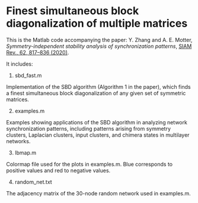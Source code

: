 # Finest simultaneous block diagonalization of multiple matrices
This is the Matlab code accompanying the paper: Y. Zhang and A. E. Motter, _Symmetry-independent stability analysis of synchronization patterns_, [SIAM Rev., 62, 817–836 (2020)](https://doi.org/10.1137/19M127358X).

It includes:
1. sbd_fast.m

  Implementation of the SBD algorithm (Algorithm 1 in the paper), which finds a finest simultaneous block diagonalization of any given set of symmetric matrices.

2. examples.m

  Examples showing applications of the SBD algorithm in analyzing network synchronization patterns, including patterns arising from symmetry clusters, Laplacian clusters, input clusters, and chimera states in multilayer networks.

3. lbmap.m

  Colormap file used for the plots in examples.m. Blue corresponds to positive values and red to negative values.

4. random_net.txt

  The adjacency matrix of the 30-node random network used in examples.m.
